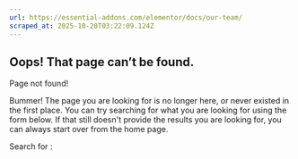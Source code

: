 ```yaml
---
url: https://essential-addons.com/elementor/docs/our-team/
scraped_at: 2025-10-20T03:22:09.124Z
---
```


## Oops! That page can’t be found.

Page not found!

Bummer! The page you are looking for is no longer here, or never existed in the first place. You can try searching for what you are looking for using the form below. If that still doesn't provide the results you are looking for, you can always start over from the home page.

Search for :